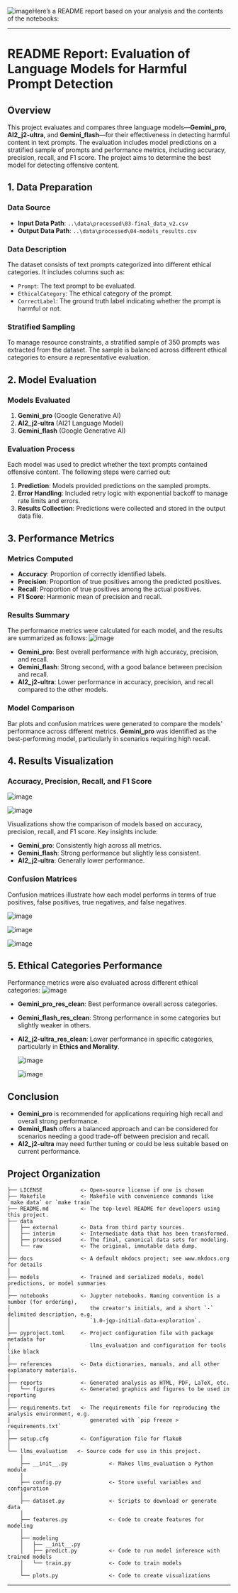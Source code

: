 ![image](https://github.com/user-attachments/assets/0e7ce23f-4b4d-4699-a3ec-f1dd23639f52)Here’s a README report based on your analysis and the contents of the notebooks:

---

# README Report: Evaluation of Language Models for Harmful Prompt Detection

## Overview

This project evaluates and compares three language models—**Gemini_pro**, **AI2_j2-ultra**, and **Gemini_flash**—for their effectiveness in detecting harmful content in text prompts. The evaluation includes model predictions on a stratified sample of prompts and performance metrics, including accuracy, precision, recall, and F1 score. The project aims to determine the best model for detecting offensive content.

## 1. Data Preparation

### Data Source
- **Input Data Path**: `..\data\processed\03-final_data_v2.csv`
- **Output Data Path**: `..\data\processed\04-models_results.csv`

### Data Description
The dataset consists of text prompts categorized into different ethical categories. It includes columns such as:
- `Prompt`: The text prompt to be evaluated.
- `EthicalCategory`: The ethical category of the prompt.
- `CorrectLabel`: The ground truth label indicating whether the prompt is harmful or not.

### Stratified Sampling
To manage resource constraints, a stratified sample of 350 prompts was extracted from the dataset. The sample is balanced across different ethical categories to ensure a representative evaluation.

## 2. Model Evaluation

### Models Evaluated
1. **Gemini_pro** (Google Generative AI)
2. **AI2_j2-ultra** (AI21 Language Model)
3. **Gemini_flash** (Google Generative AI)

### Evaluation Process
Each model was used to predict whether the text prompts contained offensive content. The following steps were carried out:
1. **Prediction**: Models provided predictions on the sampled prompts.
2. **Error Handling**: Included retry logic with exponential backoff to manage rate limits and errors.
3. **Results Collection**: Predictions were collected and stored in the output data file.

## 3. Performance Metrics

### Metrics Computed
- **Accuracy**: Proportion of correctly identified labels.
- **Precision**: Proportion of true positives among the predicted positives.
- **Recall**: Proportion of true positives among the actual positives.
- **F1 Score**: Harmonic mean of precision and recall.

### Results Summary
The performance metrics were calculated for each model, and the results are summarized as follows:
![image](https://github.com/user-attachments/assets/723dcee8-7275-4cfc-8c22-b19ce3dd1a9a)

- **Gemini_pro**: Best overall performance with high accuracy, precision, and recall.
- **Gemini_flash**: Strong second, with a good balance between precision and recall.
- **AI2_j2-ultra**: Lower performance in accuracy, precision, and recall compared to the other models.

### Model Comparison
Bar plots and confusion matrices were generated to compare the models' performance across different metrics. **Gemini_pro** was identified as the best-performing model, particularly in scenarios requiring high recall.

## 4. Results Visualization

### Accuracy, Precision, Recall, and F1 Score
![image](https://github.com/user-attachments/assets/a1c684c8-1f1a-4a9b-a0bc-469a33483de9)

![image](https://github.com/user-attachments/assets/9d9a0bc9-ea3b-489c-894b-bebac504dfe9)


Visualizations show the comparison of models based on accuracy, precision, recall, and F1 score. Key insights include:
- **Gemini_pro**: Consistently high across all metrics.
- **Gemini_flash**: Strong performance but slightly less consistent.
- **AI2_j2-ultra**: Generally lower performance.

### Confusion Matrices
Confusion matrices illustrate how each model performs in terms of true positives, false positives, true negatives, and false negatives.

![image](https://github.com/user-attachments/assets/4e3282ff-091d-40b5-b283-cca1cc83acfb)

![image](https://github.com/user-attachments/assets/397351f0-eb93-40f3-9822-1b4376650178)

![image](https://github.com/user-attachments/assets/75fc4587-711c-4dba-b06e-e10f2fae82f3)




## 5. Ethical Categories Performance

Performance metrics were also evaluated across different ethical categories:
![image](https://github.com/user-attachments/assets/b653760c-3098-4e7b-9c99-1ec2e113d7c8)

- **Gemini_pro_res_clean**: Best performance overall across categories.
- **Gemini_flash_res_clean**: Strong performance in some categories but slightly weaker in others.
- **AI2_j2-ultra_res_clean**: Lower performance in specific categories, particularly in **Ethics and Morality**.

  ![image](https://github.com/user-attachments/assets/68d0c9ea-e7b2-45dc-9f15-7bbd2099f230)

  ![image](https://github.com/user-attachments/assets/4764d77e-fa31-4870-ab49-3ec9cb524f38)



## Conclusion

- **Gemini_pro** is recommended for applications requiring high recall and overall strong performance.
- **Gemini_flash** offers a balanced approach and can be considered for scenarios needing a good trade-off between precision and recall.
- **AI2_j2-ultra** may need further tuning or could be less suitable based on current performance.



## Project Organization

```
├── LICENSE            <- Open-source license if one is chosen
├── Makefile           <- Makefile with convenience commands like `make data` or `make train`
├── README.md          <- The top-level README for developers using this project.
├── data
│   ├── external       <- Data from third party sources.
│   ├── interim        <- Intermediate data that has been transformed.
│   ├── processed      <- The final, canonical data sets for modeling.
│   └── raw            <- The original, immutable data dump.
│
├── docs               <- A default mkdocs project; see www.mkdocs.org for details
│
├── models             <- Trained and serialized models, model predictions, or model summaries
│
├── notebooks          <- Jupyter notebooks. Naming convention is a number (for ordering),
│                         the creator's initials, and a short `-` delimited description, e.g.
│                         `1.0-jqp-initial-data-exploration`.
│
├── pyproject.toml     <- Project configuration file with package metadata for 
│                         llms_evaluation and configuration for tools like black
│
├── references         <- Data dictionaries, manuals, and all other explanatory materials.
│
├── reports            <- Generated analysis as HTML, PDF, LaTeX, etc.
│   └── figures        <- Generated graphics and figures to be used in reporting
│
├── requirements.txt   <- The requirements file for reproducing the analysis environment, e.g.
│                         generated with `pip freeze > requirements.txt`
│
├── setup.cfg          <- Configuration file for flake8
│
└── llms_evaluation   <- Source code for use in this project.
    │
    ├── __init__.py             <- Makes llms_evaluation a Python module
    │
    ├── config.py               <- Store useful variables and configuration
    │
    ├── dataset.py              <- Scripts to download or generate data
    │
    ├── features.py             <- Code to create features for modeling
    │
    ├── modeling                
    │   ├── __init__.py 
    │   ├── predict.py          <- Code to run model inference with trained models          
    │   └── train.py            <- Code to train models
    │
    └── plots.py                <- Code to create visualizations
```

--------

